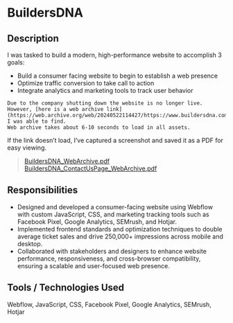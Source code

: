# BuildersDNA

## Description
I was tasked to build a modern, high-performance website to accomplish 3 goals:
* Build a consumer facing website to begin to establish a web presence
* Optimize traffic conversion to take call to action
* Integrate analytics and marketing tools to track user behavior

```
Due to the company shutting down the website is no longer live.
However, [here is a web archive link](https://web.archive.org/web/20240522114427/https://www.buildersdna.com/) I was able to find.
Web archive takes about 6-10 seconds to load in all assets. 
```

If the link doesn’t load, I’ve captured a screenshot and saved it as a PDF for easy viewing.
> [BuildersDNA_WebArchive.pdf](https://github.com/user-attachments/files/18970571/BuildersDNA_WebArchive.pdf)
> [BuildersDNA_ContactUsPage_WebArchive.pdf](https://github.com/user-attachments/files/18970608/BuildersDNA_ContactUsPage_WebArchive.pdf)

## Responsibilities
* Designed and developed a consumer-facing website using Webflow with custom JavaScript, CSS, and marketing tracking tools such as Facebook Pixel, Google Analytics, SEMrush, and Hotjar.
* Implemented frontend standards and optimization techniques to double average ticket sales and drive 250,000+ impressions across mobile and desktop.
* Collaborated with stakeholders and designers to enhance website performance, responsiveness, and cross-browser compatibility, ensuring a scalable and user-focused web presence.

## Tools / Technologies Used
Webflow, JavaScript, CSS, Facebook Pixel, Google Analytics, SEMrush, Hotjar
